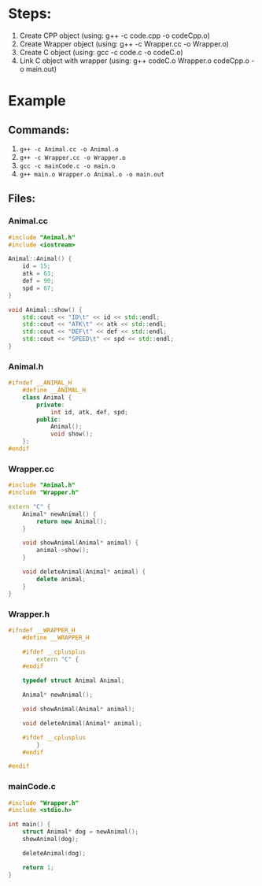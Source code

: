 # Steps:

1.	Create CPP object (using: g++ -c code.cpp -o codeCpp.o)
2.	Create Wrapper object (using: g++ -c Wrapper.cc -o Wrapper.o)
3.	Create C object (using: gcc -c code.c -o codeC.o)
4.	Link C object with wrapper (using: g++ codeC.o Wrapper.o codeCpp.o -o main.out)

# Example
## Commands:
1.	```g++ -c Animal.cc -o Animal.o```
2.	```g++ -c Wrapper.cc -o Wrapper.o```
3.	```gcc -c mainCode.c -o main.o```
4.	```g++ main.o Wrapper.o Animal.o -o main.out```

## Files:
### Animal.cc
```cpp
#include "Animal.h"
#include <iostream>

Animal::Animal() {
	id = 15;
	atk = 63;
	def = 90;
	spd = 67;
}

void Animal::show() {
	std::cout << "ID\t" << id << std::endl;
	std::cout << "ATK\t" << atk << std::endl;
	std::cout << "DEF\t" << def << std::endl;
	std::cout << "SPEED\t" << spd << std::endl;
}
```
### Animal.h
```cpp
#ifndef __ANIMAL_H
	#define __ANIMAL_H
	class Animal {
		private:
			int id, atk, def, spd;
		public:
			Animal();
			void show();
	};
#endif
```

### Wrapper.cc
```cpp
#include "Animal.h"
#include "Wrapper.h"

extern "C" {
	Animal* newAnimal() {
		return new Animal();
	}

	void showAnimal(Animal* animal) {
		animal->show();
	}

	void deleteAnimal(Animal* animal) {
		delete animal;
	}
}
```

### Wrapper.h
```cpp
#ifndef __WRAPPER_H
	#define __WRAPPER_H

	#ifdef __cplusplus
		extern "C" {
	#endif

	typedef struct Animal Animal;

	Animal* newAnimal();

	void showAnimal(Animal* animal);

	void deleteAnimal(Animal* animal);

	#ifdef __cplusplus
		}
	#endif

#endif
```

### mainCode.c
```c
#include "Wrapper.h"
#include <stdio.h>

int main() {
	struct Animal* dog = newAnimal();
	showAnimal(dog);

	deleteAnimal(dog);

	return 1;
}
```